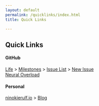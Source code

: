 ```yaml
---
layout: default
permalink: /quicklinks/index.html
title: Quick Links

---
```


## Quick Links

#### GitHub
[Life] > [Milestones] > [Issue List] > [New Issue]  
[Neural Overload]
  
#### Personal
[ninokierulf.io] > [Blog]




[Life]: https://github.com/ninokierulf/Life
[Milestones]: https://github.com/ninokierulf/Life/milestones
[Issue List]: https://github.com/ninokierulf/Life/issues
[New Issue]: https://github.com/ninokierulf/Life/issues/new

[Neural Overload]: https://github.com/ninokierulf/NeuralOverload

[ninokierulf.io]: https://ninokierulf.github.io
[Blog]: https://ninokierulf.github.io/blog
